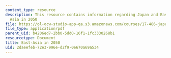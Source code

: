 ```yaml
---
content_type: resource
description: This resource contains information regarding Japan and East Asian Security:East
  Asia in 2050
file: https://ol-ocw-studio-app-qa.s3.amazonaws.com/courses/17-486-japan-and-east-asian-security-fall-2016/2daeefeb72e3996ed2f90e670a69a534_MIT17_486F16_EastAsia2050.pdf
file_type: application/pdf
parent_uid: b4206ed7-2bb0-5dd0-16f1-1fc3330268b1
resourcetype: Document
title: East-Asia in 2050
uid: 2daeefeb-72e3-996e-d2f9-0e670a69a534
---
```


